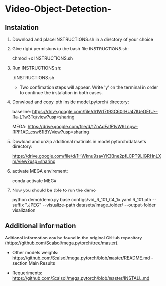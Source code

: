 # Video-Object-Detection-


## Instalation

1) Download and place INSTRUCTIONS.sh in a directory of your choice 

2) Give right permisions to the bash file INSTRUCTIONS.sh:
   
    chmod +x INSTRUCTIONS.sh

3) Run INSTRUCTIONS.sh:
 
    ./INSTRUCTIONS.sh

   - Two confimation steps will appear. Write 'y' on the terminal in order to continue the instalation in both cases.

4) Donwload and copy .pth inside model.pytorch/ directory:

    baseline: https://drive.google.com/file/d/1W17f9GC60rHU47lUeOEfU--Ra-LTw3Tq/view?usp=sharing

    MEGA: https://drive.google.com/file/d/1ZnAdFafF1vW9Lnpw-RPF1AD_csw61lBY/view?usp=sharing

5) Dowload and unzip additional matirials in model.pytorch/datasets directory:

    https://drive.google.com/file/d/1HWknu9savYKZBne2pfLCPT9LlGRHnLXm/view?usp=sharing

6) activate MEGA enviroment:

    conda activate MEGA

7) Now you should be able to run the demo

    python demo/demo.py base configs/vid_R_101_C4_1x.yaml R_101.pth --suffix ".JPEG" --visualize-path datasets/image_folder/ --output-folder visalization

## Additional information

Aditional information can be found in the original GitHub repository (https://github.com/Scalsol/mega.pytorch/tree/master).
- Other models weights: https://github.com/Scalsol/mega.pytorch/blob/master/README.md - section Main Results
  
- Requeriments: https://github.com/Scalsol/mega.pytorch/blob/master/INSTALL.md
